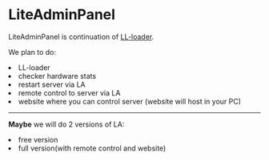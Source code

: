 # LiteAdminPanel
LiteAdminPanel is continuation of <a href = "https://github.com/mikhaillav/LL-Loader"> LL-loader</a>.

We plan to do:
<li>LL-loader</li>
<li>checker hardware stats</li>
<li>restart server via LA</li>
<li>remote control to server via LA</li>
<li>website where you can control server (website will host in your PC)</li>

-----

**Maybe** we will do 2 versions of LA:
<li>free version</li>
<li>full version(with remote control and website)</li>
